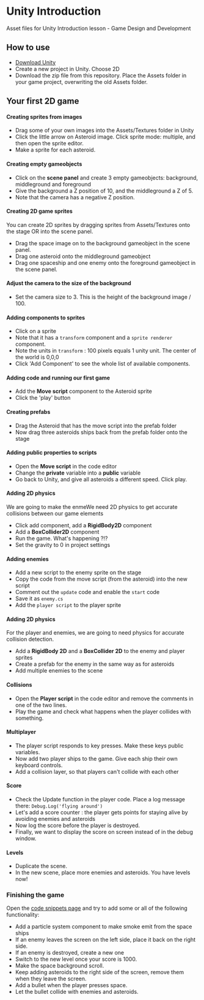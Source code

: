 # Unity Introduction

Asset files for Unity Introduction lesson - Game Design and Development

## How to use

- [Download Unity](https://unity3d.com/get-unity/download) 
- Create a new project in Unity. Choose 2D
- Download the zip file from this repository. Place the Assets folder in your game project, overwriting the old Assets folder.

## Your first 2D game

#### Creating sprites from images
- Drag some of your own images into the Assets/Textures folder in Unity
- Click the little arrow on Asteroid image. Click sprite mode: multiple, and then open the sprite editor.
- Make a sprite for each asteroid.

#### Creating empty gameobjects
- Click on the **scene panel** and create 3 empty gameobjects: background, middleground and foreground
- Give the background a Z position of 10, and the middleground a Z of 5. 
- Note that the camera has a negative Z position.

#### Creating 2D game sprites
You can create 2D sprites by dragging sprites from Assets/Textures onto the stage OR into the scene panel.
- Drag the space image on to the background gameobject in the scene panel.
- Drag one asteroid onto the middleground gameobject
- Drag one spaceship and one enemy onto the foreground gameobject in the scene panel.

#### Adjust the camera to the size of the background
- Set the camera size to 3. This is the height of the background image / 100.

#### Adding components to sprites
- Click on a sprite
- Note that it has a `transform` component and a `sprite renderer` component.
- Note the units in `transform` : 100 pixels equals 1 unity unit. The center of the world is 0,0,0
- Click 'Add Component' to see the whole list of available components. 

#### Adding code and running our first game
- Add the **Move script** component to the Asteroid sprite
- Click the 'play' button

#### Creating prefabs
- Drag the Asteroid that has the move script into the prefab folder
- Now drag three asteroids ships back from the prefab folder onto the stage

#### Adding public properties to scripts
- Open the **Move script** in the code editor
- Change the **private** variable into a **public** variable
- Go back to Unity, and give all asteroids a different speed. Click play.

#### Adding 2D physics
We are going to make the enmeWe need 2D physics to get accurate collisions between our game elements
- Click add component, add a **RigidBody2D** component
- Add a **BoxCollider2D** component
- Run the game. What's happening ?!?
- Set the gravity to 0 in project settings

#### Adding enemies
- Add a new script to the enemy sprite on the stage
- Copy the code from the move script (from the asteroid) into the new script
- Comment out the `update` code and enable the `start` code
- Save it as `enemy.cs`
- Add the `player script` to the player sprite

#### Adding 2D physics
For the player and enemies, we are going to need physics for accurate collision detection. 
- Add a **RigidBody 2D** and a **BoxCollider 2D** to the enemy and player sprites
- Create a prefab for the enemy in the same way as for asteroids
- Add multiple enemies to the scene

#### Collisions
- Open the **Player script** in the code editor and remove the comments in one of the two lines. 
- Play the game and check what happens when the player collides with something.

#### Multiplayer
- The player script responds to key presses. Make these keys public variables.
- Now add two player ships to the game. Give each ship their own keyboard controls.
- Add a collision layer, so that players can't collide with each other

#### Score
- Check the Update function in the player code. Place a log message there: `Debug.Log('flying around')`
- Let's add a score counter : the player gets points for staying alive by avoiding enemies and asteroids
- Now log the score before the player is destroyed.
- Finally, we want to display the score on screen instead of in the debug window.

#### Levels
- Duplicate the scene. 
- In the new scene, place more enemies and asteroids. You have levels now!

### Finishing the game
Open the [code snippets page](./snippets.md) and try to add some or all of the following functionality:

- Add a particle system component to make smoke emit from the space ships
- If an enemy leaves the screen on the left side, place it back on the right side.
- If an enemy is destroyed, create a new one
- Switch to the new level once your score is 1000.
- Make the space background scroll.
- Keep adding asteroids to the right side of the screen, remove them when they leave the screen.
- Add a bullet when the player presses space.
- Let the bullet collide with enemies and asteroids.

